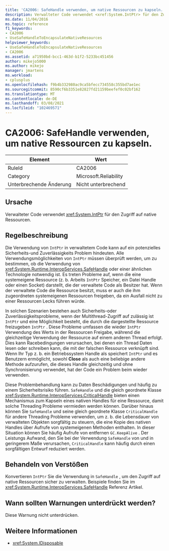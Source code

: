 ```yaml
---
title: 'CA2006: SafeHandle verwenden, um native Ressourcen zu kapseln.'
description: Verwalteter Code verwendet <xref:System.IntPtr> für den Zugriff auf native Ressourcen.
ms.date: 11/04/2016
ms.topic: reference
f1_keywords:
- CA2006
- UseSafeHandleToEncapsulateNativeResources
helpviewer_keywords:
- UseSafeHandleToEncapsulateNativeResources
- CA2006
ms.assetid: a71950bd-bcc1-463d-b1f2-5233bc451456
author: mikejo5000
ms.author: mikejo
manager: jmartens
ms.workload:
- cplusplus
ms.openlocfilehash: f9b4b332980ac9ca5bfecc734558c355bd7ae1ec
ms.sourcegitcommit: 8590cf6b3351e82827fd21159beefef0c02bf162
ms.translationtype: MT
ms.contentlocale: de-DE
ms.lasthandoff: 03/08/2021
ms.locfileid: "102469571"
---
```

# <a name="ca2006-use-safehandle-to-encapsulate-native-resources"></a>CA2006: SafeHandle verwenden, um native Ressourcen zu kapseln.

|Element|Wert|
|-|-|
|RuleId|CA2006|
|Category|Microsoft.Reliability|
|Unterbrechende Änderung|Nicht unterbrechend|

## <a name="cause"></a>Ursache

Verwalteter Code verwendet <xref:System.IntPtr> für den Zugriff auf native Ressourcen.

## <a name="rule-description"></a>Regelbeschreibung

Die Verwendung von `IntPtr` in verwaltetem Code kann auf ein potenzielles Sicherheits-und Zuverlässigkeits Problem hindeuten. Alle Verwendungsmöglichkeiten von `IntPtr` müssen überprüft werden, um zu bestimmen, ob die Verwendung von <xref:System.Runtime.InteropServices.SafeHandle> oder einer ähnlichen Technologie notwendig ist. Es treten Probleme auf, wenn die eine systemeigene Ressource (z. b. Arbeits `IntPtr` Speicher, ein Datei Handle oder einen Socket) darstellt, die der verwaltete Code als Besitzer hat. Wenn der verwaltete Code die Ressource besitzt, muss er auch die ihm zugeordneten systemeigenen Ressourcen freigeben, da ein Ausfall nicht zu einer Ressourcen Lecks führen würde.

In solchen Szenarien bestehen auch Sicherheits-oder Zuverlässigkeitsprobleme, wenn der Multithread-Zugriff auf zulässig ist `IntPtr` und eine Möglichkeit besteht, die durch die dargestellte Ressource freizugeben `IntPtr` . Diese Probleme umfassen die wieder `IntPtr` Verwendung des Werts in der Ressourcen Freigabe, während die gleichzeitige Verwendung der Ressource auf einem anderen Thread erfolgt. Dies kann Racebedingungen verursachen, bei denen ein Thread Daten lesen oder schreiben kann, die mit der falschen Ressource verknüpft sind. Wenn Ihr Typ z. b. ein Betriebssystem Handle als speichert `IntPtr` und es Benutzern ermöglicht, sowohl **Close** als auch eine beliebige andere Methode aufzurufen, die dieses Handle gleichzeitig und ohne Synchronisierung verwendet, hat der Code ein Problem beim wieder verwenden.

Diese Problembehandlung kann zu Daten Beschädigungen und häufig zu einem Sicherheitsrisiko führen. `SafeHandle` und die gleich geordnete Klasse <xref:System.Runtime.InteropServices.CriticalHandle> bieten einen Mechanismus zum Kapseln eines nativen Handles für eine Ressource, damit solche Threading Probleme vermieden werden können. Darüber hinaus können Sie `SafeHandle` und seine gleich geordnete Klasse `CriticalHandle` für andere Threading Probleme verwenden, um z. b. die Lebensdauer von verwalteten Objekten sorgfältig zu steuern, die eine Kopie des nativen Handles über Aufrufe von systemeigenen Methoden enthalten. In dieser Situation können Sie häufig Aufrufe von entfernen `GC.KeepAlive` . Der Leistungs Aufwand, den Sie bei der Verwendung `SafeHandle` von und in geringerem Maße verursachen, `CriticalHandle` kann häufig durch einen sorgfältigen Entwurf reduziert werden.

## <a name="how-to-fix-violations"></a>Behandeln von Verstößen

Konvertieren `IntPtr` Sie die Verwendung in `SafeHandle` , um den Zugriff auf native Ressourcen sicher zu verwalten. Beispiele finden Sie im <xref:System.Runtime.InteropServices.SafeHandle> Referenz Artikel.

## <a name="when-to-suppress-warnings"></a>Wann sollten Warnungen unterdrückt werden?

Diese Warnung nicht unterdrücken.

## <a name="see-also"></a>Weitere Informationen

- <xref:System.IDisposable>
